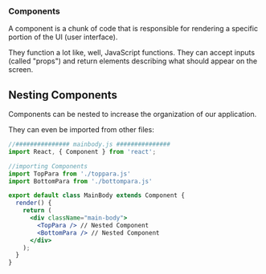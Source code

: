 ### Components

A component is a chunk of code that is responsible for rendering a specific portion of the UI (user interface). 

They function a lot like, well, JavaScript functions. They can accept inputs (called "props") and return elements describing what should appear on the screen.

## Nesting Components

Components can be nested to increase the organization of our application.

They can even be imported from other files:

```jsx
//############### mainbody.js ###############
import React, { Component } from 'react';

//importing Components
import TopPara from './toppara.js'
import BottomPara from './bottompara.js'

export default class MainBody extends Component {
  render() {
    return (
      <div className="main-body">
        <TopPara /> // Nested Component
        <BottomPara /> // Nested Component
      </div>
    );
  }
}
```
